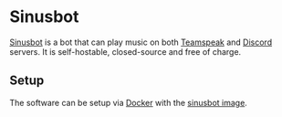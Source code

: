 # Sinusbot

[Sinusbot](https://www.sinusbot.com/) is a bot that can play music on both
[Teamspeak](/wiki/teamspeak.md) and [Discord](/wiki/discord.md) servers.
It is self-hostable, closed-source and free of charge.

## Setup

The software can be setup via [Docker](/wiki/docker.md) with the
[sinusbot image](/wiki/docker/sinusbot_-_docker.md).
